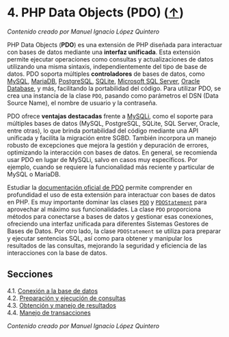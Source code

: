 # 4. PHP Data Objects (PDO) ([↑](../README.md))

_Contenido creado por Manuel Ignacio López Quintero_

PHP Data Objects (**PDO**) es una extensión de PHP diseñada para interactuar con bases de datos mediante una **interfaz unificada**. Esta extensión permite ejecutar operaciones como consultas y actualizaciones de datos utilizando una misma sintaxis, independientemente del tipo de base de datos. PDO soporta múltiples **controladores** de bases de datos, como [MySQL](https://en.wikipedia.org/wiki/MySQL), [MariaDB](https://en.wikipedia.org/wiki/MariaDB), [PostgreSQL](https://en.wikipedia.org/wiki/PostgreSQL), [SQLite](https://en.wikipedia.org/wiki/SQLite), [Microsoft SQL Server](https://en.wikipedia.org/wiki/Microsoft_SQL_Server), [Oracle Database](https://en.wikipedia.org/wiki/Oracle_Database), y más, facilitando la portabilidad del código. Para utilizar PDO, se crea una instancia de la clase `PDO`, pasando como parámetros el DSN (Data Source Name), el nombre de usuario y la contraseña.

PDO ofrece **ventajas destacadas** frente a [MySQLi](https://www.php.net/manual/book.mysqli.php), como el soporte para múltiples bases de datos (MySQL, PostgreSQL, SQLite, SQL Server, Oracle, entre otras), lo que brinda portabilidad del código mediante una API unificada y facilita la migración entre SGBD. También incorpora un manejo robusto de excepciones que mejora la gestión y depuración de errores, optimizando la interacción con bases de datos. En general, se recomienda usar PDO en lugar de MySQLi, salvo en casos muy específicos. Por ejemplo, cuando se requiere la funcionalidad más reciente y particular de MySQL o MariaDB.

Estudiar la [documentación oficial de PDO](https://www.php.net/manual/book.pdo.php) permite comprender en profundidad el uso de esta extensión para interactuar con bases de datos en PHP.  Es muy importante dominar las clases [`PDO`](https://www.php.net/manual/class.pdo.php) y [`PDOStatement`](https://www.php.net/manual/class.pdostatement.php) para aprovechar al máximo sus funcionalidades. La clase `PDO` proporciona métodos para conectarse a bases de datos y gestionar esas conexiones, ofreciendo una interfaz unificada para diferentes Sistemas Gestores de Bases de Datos. Por otro lado, la clase `PDOStatement` se utiliza para preparar y ejecutar sentencias SQL, así como para obtener y manipular los resultados de las consultas, mejorando la seguridad y eficiencia de las interacciones con la base de datos.

## Secciones

4.1. [Conexión a la base de datos](4.1.md)<br />
4.2. [Preparación y ejecución de consultas](4.2.md)<br />
4.3. [Obtención y manejo de resultados](4.3.md)<br />
4.4. [Manejo de transacciones](4.4.md)<br />

_Contenido creado por Manuel Ignacio López Quintero_
